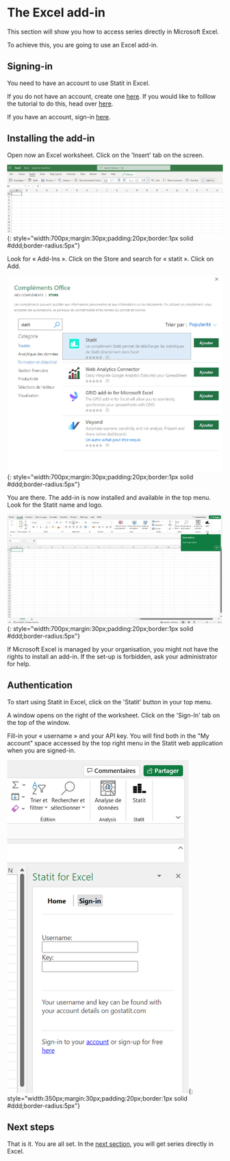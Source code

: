# The Excel add-in

This section will show you how to access series directly in Microsoft Excel.

To achieve this, you are going to use an Excel add-in.

## Signing-in

You need to have an account to use Statit in Excel.

If you do not have an account, create one [here](https://gostatit.com/sign). If you would like to folllow the tutorial to do this, head over [here](/perso/index.md).

If you have an account, sign-in [here](https://gostatit.com/sign).

## Installing the add-in

Open now an Excel worksheet. Click on the 'Insert' tab on the screen.

![Installer complément](/img/user-en_excel_index_0.png){: style="width:700px;margin:30px;padding:20px;border:1px solid #ddd;border-radius:5px"}

Look for « Add-Ins ». Click on the Store and search for « statit ». Click on Add.

![Installer complément](/img/user-fr_excel_index_2.png){: style="width:700px;margin:30px;padding:20px;border:1px solid #ddd;border-radius:5px"}

You are there. The add-in is now installed and available in the top menu. Look for the Statit name and logo.

![Installer complément](/img/user-fr_excel_index_4.png){: style="width:700px;margin:30px;padding:20px;border:1px solid #ddd;border-radius:5px"}

If Microsoft Excel is managed by your organisation, you might not have the rights to install an add-in. If the set-up is forbidden, ask your administrator for help.

## Authentication

To start using Statit in Excel, click on the 'Statit' button in your top menu.

A window opens on the right of the worksheet. Click on the 'Sign-In' tab on the top of the window.

Fill-in your « username » and your API key.  You will find both in the "My account" space accessed by the top right menu in the Statit web application when you are signed-in.

![Installer complément](/img/user-fr_excel_index_5.png){: style="width:350px;margin:30px;padding:20px;border:1px solid #ddd;border-radius:5px"}


## Next steps

That is it. You are all set. In the [next section](functions.md), you will get series directly in Excel.
